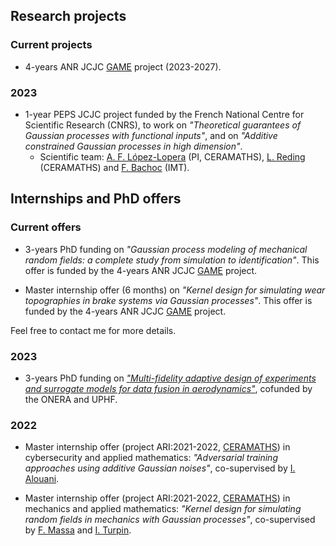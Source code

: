 ## Research projects

### Current projects

- 4-years ANR JCJC [GAME](https://anfelopera.github.io/funding/GAME) project (2023-2027).

### 2023

- 1-year PEPS JCJC project funded by the French National Centre for Scientific Research (CNRS), to work on *"Theoretical guarantees of Gaussian processes with functional inputs"*, and on *"Additive constrained Gaussian processes in high dimension"*.
    + Scientific team: [A. F. López-Lopera](https://anfelopera.github.io/) (PI, CERAMATHS), [L. Reding](https://www.uphf.fr/ceramaths/membres/reding_lucas) (CERAMATHS) and [F. Bachoc](https://www.math.univ-toulouse.fr/~fbachoc/) (IMT).

## Internships and PhD offers

### Current offers

- 3-years PhD funding on *"Gaussian process modeling of mechanical random fields: a complete study from simulation to identification"*. This offer is funded by the 4-years ANR JCJC [GAME](https://anfelopera.github.io/funding/GAME) project.

- Master internship offer (6 months) on *"Kernel design for simulating wear topographies in brake systems via Gaussian processes"*. This offer is funded by the 4-years ANR JCJC [GAME](https://anfelopera.github.io/funding/GAME) project.

Feel free to contact me for more details.

### 2023

- 3-years PhD funding on [*"Multi-fidelity adaptive design of experiments and surrogate models for data fusion in aerodynamics"*](https://github.com/anfelopera/anfelopera.github.io/raw/master/funding/phd/thesis_proposal_ONERA_WTdata.pdf), cofunded by the ONERA and UPHF.

### 2022

- Master internship offer (project ARI:2021-2022, [CERAMATHS](https://www.uphf.fr/ceramaths)) in cybersecurity and applied mathematics: *"Adversarial training approaches using additive Gaussian noises"*, co-supervised by [I. Alouani](https://sites.google.com/view/ihsen-alouani).

- Master internship offer (project ARI:2021-2022, [CERAMATHS](https://www.uphf.fr/ceramaths)) in mechanics and applied mathematics: *"Kernel design for simulating random fields in mechanics with Gaussian processes"*, co-supervised by [F. Massa](https://www.uphf.fr/lamih/en/membres/massa_franck) and [I. Turpin](https://www.uphf.fr/ceramaths/en/membres/massa_turpin_isabelle).